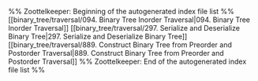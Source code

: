 %% Zoottelkeeper: Beginning of the autogenerated index file list  %%
 [[binary_tree/traversal/094. Binary Tree Inorder Traversal|094. Binary Tree Inorder Traversal]]
 [[binary_tree/traversal/297. Serialize and Deserialize Binary Tree|297. Serialize and Deserialize Binary Tree]]
 [[binary_tree/traversal/889. Construct Binary Tree from Preorder and Postorder Traversal|889. Construct Binary Tree from Preorder and Postorder Traversal]]
%% Zoottelkeeper: End of the autogenerated index file list  %%
